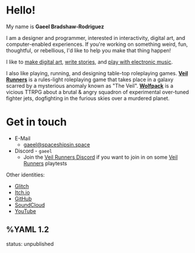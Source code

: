 # Hello!
My name is __Gaeel&nbsp;Bradshaw‑Rodriguez__

I am a designer and programmer, interested in interactivity, digital art, and computer-enabled experiences. If you're working on something weird, fun, thoughtful, or rebellious, I'd like to help you make that thing happen!

I like to [make digital art](/nebulae), [write stories](/random/spacefarer), and [play with electronic music](/things/olegtron4060).

I also like playing, running, and designing table-top roleplaying games.
[**Veil Runners**](/veil-runners) is a rules-light roleplaying game that takes place in a galaxy scarred by a mysterious anomaly known as "The Veil".
[**Wolfpack**](/wolfpack) is a vicious TTRPG about a brutal & angry squadron of experimental over-tuned fighter jets, dogfighting in the furious skies over a murdered planet.

# Get in touch <a idrss="contact" aria-hidden="true"></a>

  * E-Mail
    * [gaeel@spaceshipsin.space](mailto:gaeel@spaceshipsin.space)
  * Discord - `gaeel`
    * Join the [Veil Runners Discord](https://discord.gg/2hJbm7VnJa) if you want to join in on some [Veil Runners](/veil-runners) playtests

Other identities:
  * [Glitch](https://glitch.com/@gaeel)
  * [Itch.io](https://gaeel.itch.io/)
  * [GitHub](https://github.com/Bradshaw)
  * [SoundCloud](https://soundcloud.com/freelancer-epic)
  * [YouTube](https://www.youtube.com/channel/UCHY1DlIho8kNykWSpDHL7qQ)

%YAML 1.2
---
status: unpublished
